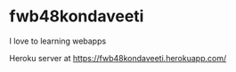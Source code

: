 # fwb48kondaveeti
 I love to learning webapps
 
 Heroku server at https://fwb48kondaveeti.herokuapp.com/
